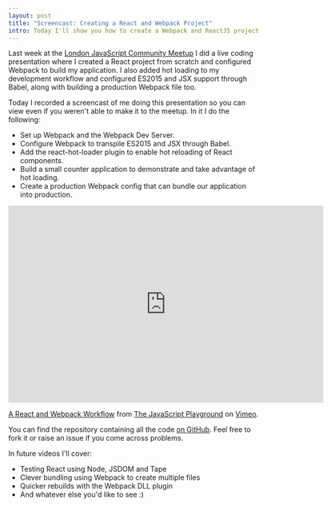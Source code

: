 ```yaml
---
layout: post
title: "Screencast: Creating a React and Webpack Project"
intro: Today I'll show you how to create a Webpack and ReactJS project complete with ES2015, JSX and Hot loading.
---
```


Last week at the [London JavaScript Community Meetup](http://www.meetup.com/London-JavaScript-Community/events/227578573/) I did a live coding presentation where I created a React project from scratch and configured Webpack to build my application. I also added hot loading to my development workflow and configured ES2015 and JSX support through Babel, along with building a production Webpack file too.

Today I recorded a screencast of me doing this presentation so you can view even if you weren't able to make it to the meetup. In it I do the following:

- Set up Webpack and the Webpack Dev Server.
- Configure Webpack to transpile ES2015 and JSX through Babel.
- Add the react-hot-loader plugin to enable hot reloading of React components.
- Build a small counter application to demonstrate and take advantage of hot loading.
- Create a production Webpack config that can bundle our application into production.

<iframe src="https://player.vimeo.com/video/171783550" width="630" height="394" frameborder="0" webkitallowfullscreen mozallowfullscreen allowfullscreen></iframe>
<p><a href="https://vimeo.com/171783550">A React and Webpack Workflow</a> from <a href="https://vimeo.com/javascript">The JavaScript Playground</a> on <a href="https://vimeo.com">Vimeo</a>.</p>

You can find the repository containing all the code [on GitHub](https://github.com/jackfranklin/react-hot-load-webpack-boilerplate). Feel free to fork it or raise an issue if you come across problems.

In future videos I'll cover:

- Testing React using Node, JSDOM and Tape
- Clever bundling using Webpack to create multiple files
- Quicker rebuilds with the Webpack DLL plugin
- And whatever else you'd like to see :)

